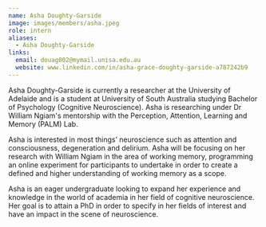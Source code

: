 ```yaml
---
name: Asha Doughty-Garside
image: images/members/asha.jpeg
role: intern
aliases:
  - Asha Doughty-Garside
links:
  email: douag002@mymail.unisa.edu.au
  website: www.linkedin.com/in/asha-grace-doughty-garside-a787242b9
---
```


Asha Doughty-Garside is currently a researcher at the University of Adelaide and is a student at University of South Australia studying Bachelor of Psychology (Cognitive Neuroscience). Asha is researching under Dr William Ngiam's mentorship with the Perception, Attention, Learning and Memory (PALM) Lab. 

Asha is interested in most things’ neuroscience such as attention and consciousness, degeneration and delirium. Asha will be focusing on her research with William Ngiam in the area of working memory, programming an online experiment for participants to undertake in order to create a defined and higher understanding of working memory as a scope. 

Asha is an eager undergraduate looking to expand her experience and knowledge in the world of academia in her field of cognitive neuroscience. Her goal is to attain a PhD in order to specify in her fields of interest and have an impact in the scene of neuroscience. 
